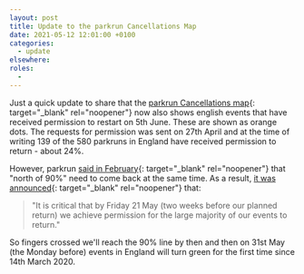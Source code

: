 ```yaml
---
layout: post
title: Update to the parkrun Cancellations Map
date: 2021-05-12 12:01:00 +0100
categories:
  - update
elsewhere:
roles:
  -
---
```

Just a quick update to share that the [parkrun Cancellations map](https://josh.me.uk/parkrun-cancellations/){: target="_blank" rel="noopener"}&nbsp;now also shows english events that have received permission to restart on 5th June. These are shown as orange dots. The requests for permission was sent on 27th April and at the time of writing 139 of the 580 parkruns in England have received permission to return - about 24%.

However, parkrun [said in February](https://blog.parkrun.com/uk/2021/02/26/restarting-parkrun-in-england/){: target="_blank" rel="noopener"}&nbsp;that "north of 90%" need to come back at the same time. As a result, [it was announced](https://blog.parkrun.com/uk/2021/04/30/uk-update-30-april/){: target="_blank" rel="noopener"} that:

> "It is critical that by Friday 21 May (two weeks before our planned return) we achieve permission for the large majority of our events to return."

So fingers crossed we'll reach the 90% line by then and then on 31st May (the Monday before) events in England will turn green for the first time since 14th March 2020.
